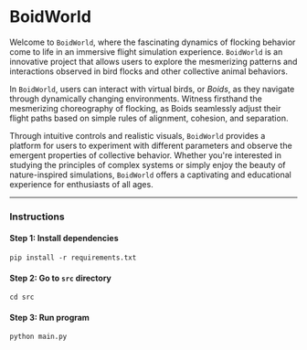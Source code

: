 # BoidWorld
Welcome to `BoidWorld`, where the fascinating dynamics of flocking behavior come to life in an immersive flight simulation experience. `BoidWorld` is an innovative project that allows users to explore the mesmerizing patterns and interactions observed in bird flocks and other collective animal behaviors.

In `BoidWorld`, users can interact with virtual birds, or *Boids*, as they navigate through dynamically changing environments. Witness firsthand the mesmerizing choreography of flocking, as Boids seamlessly adjust their flight paths based on simple rules of alignment, cohesion, and separation.

Through intuitive controls and realistic visuals, `BoidWorld` provides a platform for users to experiment with different parameters and observe the emergent properties of collective behavior. Whether you're interested in studying the principles of complex systems or simply enjoy the beauty of nature-inspired simulations, `BoidWorld` offers a captivating and educational experience for enthusiasts of all ages.

---

### Instructions
#### Step 1: Install dependencies
```
pip install -r requirements.txt
```


#### Step 2: Go to `src` directory
```
cd src
```


#### Step 3: Run program
```
python main.py
```
